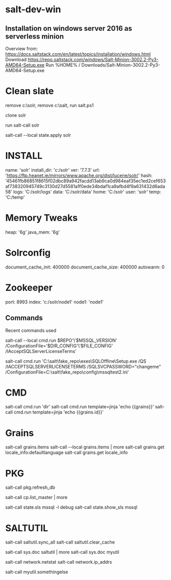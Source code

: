 # salt-dev-win

## Installation on windows server 2016 as serverless minion
Overview from: https://docs.saltstack.com/en/latest/topics/installation/windows.html
Download https://repo.saltstack.com/windows/Salt-Minion-3002.2-Py3-AMD64-Setup.exe
Run %HOME% / Downloads/Salt-Minion-3002.2-Py3-AMD64-Setup.exe


# Clean slate

remove c:\solr, remove c:\salt, run salt.ps1

clone solr

run salt-call solr

salt-call --local state.apply solr 


# INSTALL
name:        'solr'
install_dir: 'c:/solr'
ver:         '7.7.3'
url:         'https://ftp.heanet.ie/mirrors/www.apache.org/dist/lucene/solr/'
hash:        '45461fb86851f8615f02dbc89a942facdd13ab9ca0d984eaf35ec1ed2cef653af738320945749c3130d27d5581a1f0ede34bdaf1ca9afbd4f9a631432d6ada58'
logs:        'C:/solr/logs'
data:        'C:/solr/data'
home:        'C:/solr'
user:        'solr'
temp:        'C:/temp'


# Memory Tweaks
heap:        '6g'
java_mem:    '6g'

# Solrconfig
document_cache_init: 400000
document_cache_size: 400000
autowarm:    0

# Zookeeper
port:        8993
index:       'c:/solr/node1'
node1:       'node1'



## Commands

Recent commands used

salt-call --local cmd.run $REPO'\'$MSSQL_VERSION' /ConfigurationFile='$DIR_CONFIG'\'$FILE_CONFIG'  /IAcceptSQLServerLicenseTerms'

salt-call cmd.run 'C:\salt\fake_repo\exes\SQLOffline\Setup.exe /QS /IACCEPTSQLSERVERLICENSETERMS /SQLSVCPASSWORD="changeme" /ConfigurationFile=C:\salt\fake_repo\config\mssqltest2.ini'


# CMD
salt-call cmd.run 'dir'
salt-call cmd.run template=jinja 'echo {{grains}}'
salt-call cmd.run template=jinja 'echo {{grains.id}}'

# Grains
salt-call grains.items
salt-call --local grains.items | more
salt-call grains.get locale_info:defaultlanguage
salt-call grains.get locale_info

# PKG
salt-call pkg.refresh_db

salt-call cp.list_master | more

salt-call state.sls mssql -l debug
salt-call state.show_sls mssql

# SALTUTIL
salt-call saltutil.sync_all
salt-call saltutil.clear_cache

salt-call sys.doc saltutil | more
salt-call sys.doc myutil

salt-call network.netstat
salt-call network.ip_addrs


salt-call myutil.somethingelse
